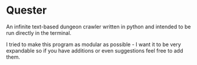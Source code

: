 # Quester
An infinite text-based dungeon crawler written in python and intended to be run directly in the terminal.

I tried to make this program as modular as possible - I want it to be very expandable so if you have additions or even suggestions feel free to add them.

